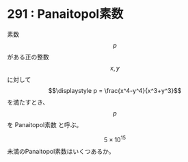 # 291 : Panaitopol素数

素数$$p$$がある正の整数$$x, y$$に対して$$\displaystyle p = \frac{x^4-y^4}{x^3+y^3}$$を満たすとき、$$p$$を Panaitopol素数 と呼ぶ。

$$5\times 10^{15}$$未満のPanaitopol素数はいくつあるか。
